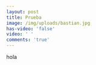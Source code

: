 ```yaml
---
layout: post
title: Prueba
image: /img/uploads/bastian.jpg
has-video: 'false'
video: ' '
comments: 'true'
---
```

hola
